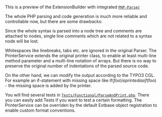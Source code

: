 
This is a preview of the ExtensionBuilder with integrated [`PHP-Parser`][1]

The whole PHP parsing and code generation is much more reliable and controllable now, but there are some drawbacks:

Since the whole syntax is parsed into a node tree and comments are attached to nodes, single line comments which are
not related to a syntax node will be lost.

Whitespaces like linebreaks, tabs etc. are ignored in the original Parser. The PrinterService extends the original
printer class, to enable at least multi-line method parameter and a multi-line notation of arrays. But there is no way
to preserve the original number of indentations of the parsed source code.

On the other hand, we can modify the output according to the TYPO3 CGL. For example an if-statement with missing space
like if($foo) is printed as if ($foo) - the missing space is added by the printer.

You will find several tests in [`Tests/Functional/ParseAndPrint.php`][2]. There you can easily add Tests if you want to
test a certain formatting. The PrinterService can be overriden by the default Extbase object registration to enable
custom format conventions.

 [1]: https://github.com/nikic/PHP-Parser
 [2]: https://github.com/nicodh/extension_builder/blob/php-parser/Tests/Functional/ParseAndPrintTest.php